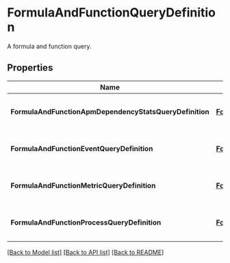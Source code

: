 # FormulaAndFunctionQueryDefinition

A formula and function query.

## Properties
Name | Type | Description | Notes
------------ | ------------- | ------------- | -------------
**FormulaAndFunctionApmDependencyStatsQueryDefinition** | [**FormulaAndFunctionApmDependencyStatsQueryDefinition**](FormulaAndFunctionApmDependencyStatsQueryDefinition.md) | Container class of the relevant properties. |
**FormulaAndFunctionEventQueryDefinition** | [**FormulaAndFunctionEventQueryDefinition**](FormulaAndFunctionEventQueryDefinition.md) | Container class of the relevant properties. |
**FormulaAndFunctionMetricQueryDefinition** | [**FormulaAndFunctionMetricQueryDefinition**](FormulaAndFunctionMetricQueryDefinition.md) | Container class of the relevant properties. |
**FormulaAndFunctionProcessQueryDefinition** | [**FormulaAndFunctionProcessQueryDefinition**](FormulaAndFunctionProcessQueryDefinition.md) | Container class of the relevant properties. |

[[Back to Model list]](README.md#documentation-for-models) [[Back to API list]](README.md#documentation-for-api-endpoints) [[Back to README]](README.md)


